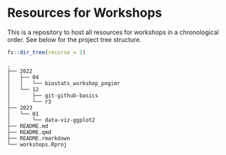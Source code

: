 Resources for Workshops
================

This is a repository to host all resources for workshops in a
chronological order. See below for the project tree structure.

``` r
fs::dir_tree(recurse = 2)
```

    .
    ├── 2022
    │   ├── 04
    │   │   └── biostats_workshop_pngimr
    │   └── 12
    │       ├── git-github-basics
    │       └── r3
    ├── 2023
    │   └── 01
    │       └── data-viz-ggplot2
    ├── README.md
    ├── README.qmd
    ├── README.rmarkdown
    └── workshops.Rproj

